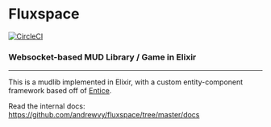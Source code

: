 # Fluxspace

[![CircleCI](https://circleci.com/gh/andrewvy/fluxspace.svg?style=shield)](https://circleci.com/gh/andrewvy/fluxspace)

### Websocket-based MUD Library / Game in Elixir

---

This is a mudlib implemented in Elixir, with a custom entity-component
framework based off of [Entice](https://github.com/entice/entice).

Read the internal docs: https://github.com/andrewvy/fluxspace/tree/master/docs
